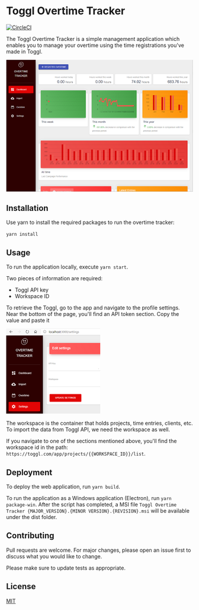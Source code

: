 # Toggl Overtime Tracker

[![CircleCI](https://circleci.com/gh/hbulens/overtime-tracker.svg?style=svg&circle-token=ad91b49cebeddb9dcfa2aa2fc3baac11d22df82d)](https://circleci.com/gh/hbulens/overtime-tracker)

The Toggl Overtime Tracker is a simple management application which enables you to manage your overtime using the time registrations you've made in Toggl.

![App dashboard](docs/overtime-tracker.png)

## Installation

Use yarn to install the required packages to run the overtime tracker:

`yarn install`

## Usage

To run the application locally, execute `yarn start`.

Two pieces of information are required:

- Toggl API key
- Workspace ID

To retrieve the Toggl, go to the app and navigate to the profile settings. Near the bottom of the page, you'll find an API token section. Copy the value and paste it 

![Settings](docs/settings.png)

The workspace is the container that holds projects, time entries, clients, etc. To import the data from Toggl API, we need the workspace as well.

If you navigate to one of the sections mentioned above, you'll find the workspace id in the path: `https://toggl.com/app/projects/{{WORKSPACE_ID}}/list`.

## Deployment

To deploy the web application, run `yarn build`.

To run the application as a Windows application (Electron), run `yarn package-win`. After the script has completed, a MSI file `Toggl Overtime Tracker {MAJOR_VERSION}.{MINOR VERSION}.{REVISION}.msi` will be available under the dist folder.

## Contributing

Pull requests are welcome. For major changes, please open an issue first to discuss what you would like to change.

Please make sure to update tests as appropriate.

## License

[MIT](https://choosealicense.com/licenses/mit/)